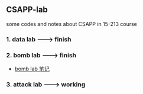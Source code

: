 ## CSAPP-lab

some codes and notes about CSAPP in 15-213 course

### 1. data lab ---> finish
### 2. bomb lab ---> finish
- [bomb lab 笔记](lab-notes/bomb.md)
### 3. attack lab ---> working